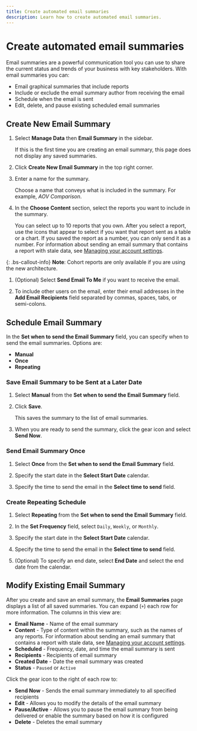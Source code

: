 ```yaml
---
title: Create automated email summaries
description: Learn how to create automated email summaries.
---
```

# Create automated email summaries

Email summaries are a powerful communication tool you can use to share the current status and trends of your business with key stakeholders. With email summaries you can:

* Email graphical summaries that include reports
* Include or exclude the email summary author from receiving the email
* Schedule when the email is sent
* Edit, delete, and pause existing scheduled email summaries

## Create New Email Summary

1. Select **Manage Data** then **Email Summary** in the sidebar.

   If this is the first time you are creating an email summary, this page does not display any saved summaries.

1. Click **Create New Email Summary** in the top right corner.

1. Enter a name for the summary.

   Choose a name that conveys what is included in the summary. For example, _AOV Comparison_.

1. In the **Choose Content** section, select the reports you want to include in the summary.

   You can select up to 10 reports that you own. After you select a report, use the icons that appear to select if you want that report sent as a table or a chart. If you saved the report as a number, you can only send it as a number. For information about sending an email summary that contains a report with stale data, see [Managing your account settings](../../administrator/account-management/managing-account-settings.md).

  {: .bs-callout-info}
  **Note**: Cohort reports are only available if you are using the new architecture.

1. (Optional) Select **Send Email To Me** if you want to receive the email.

1. To include other users on the email, enter their email addresses in the **Add Email Recipients** field separated by commas, spaces, tabs, or semi-colons.

## Schedule Email Summary

In the **Set when to send the Email Summary** field, you can specify when to send the email summaries. Options are:

* **Manual**
* **Once**
* **Repeating**

### Save Email Summary to be Sent at a Later Date

1. Select **Manual** from the **Set when to send the Email Summary** field.

1. Click **Save**.

   This saves the summary to the list of email summaries.

1. When you are ready to send the summary, click the gear icon and select **Send Now**.

### Send Email Summary Once

1. Select **Once** from the **Set when to send the Email Summary** field.

1. Specify the start date in the **Select Start Date** calendar.

1. Specify the time to send the email in the **Select time to send** field.

### Create Repeating Schedule

1. Select **Repeating** from the **Set when to send the Email Summary** field.

1. In the **Set Frequency** field, select `Daily`, `Weekly`, or `Monthly`.

1. Specify the start date in the **Select Start Date** calendar.

1. Specify the time to send the email in the **Select time to send** field.

1. (Optional) To specify an end date, select **End Date** and select the end date from the calendar.

## Modify Existing Email Summary

After you create and save an email summary, the **Email Summaries** page displays a list of all saved summaries. You can expand (`+`) each row for more information. The columns in this view are:

* **Email Name** - Name of the email summary
* **Content** - Type of content within the summary, such as the names of any reports. For information about sending an email summary that contains a report with stale data, see [Managing your account settings](../../administrator/account-management/managing-account-settings.md).
* **Scheduled** - Frequency, date, and time the email summary is sent
* **Recipients** - Recipients of email summary
* **Created Date** - Date the email summary was created
* **Status** - `Paused` or `Active`

Click the gear icon to the right of each row to:

* **Send Now** - Sends the email summary immediately to all specified recipients
* **Edit** - Allows you to modify the details of the email summary
* **Pause/Active** - Allows you to pause the email summary from being delivered or enable the summary based on how it is configured
* **Delete** - Deletes the email summary
